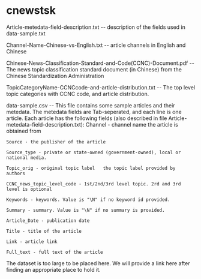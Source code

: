 # cnewstsk

Article-metedata-field-description.txt -- description of the fields used in data-sample.txt

Channel-Name-Chinese-vs-English.txt -- article channels in English and Chinese

Chinese-News-Classification-Standard-and-Code(CCNC)-Document.pdf -- The news topic classification standard document (in Chinese) from the Chinese Standardization Administration

TopicCategoryName-CCNCcode-and-article-distribution.txt -- The top level topic categories with CCNC code, and article distribution.

data-sample.csv -- This file contains some sample articles and their metedata. 
The metedata fields are Tab-seperated, and each line is one article. Each article has the following fields (also described in file Article-metedata-field-description.txt): 
    Channel - channel name the article is obtained from
    
    Source - the publisher of the article
    
    Source_type - private or state-owned (government-owned), local or national media.
    
    Topic_orig - original topic label	the topic label provided by authors
    
    CCNC_news_topic_level_code - 1st/2nd/3rd level topic. 2rd and 3rd level is optional 
    
    Keywords - keywords. Value is "\N" if no keyword id provided. 
    
    Summary - summary. Value is "\N" if no summary is provided. 
    
    Article_Date - publication date 
    
    Title - title of the article 
    
    Link - article link 
    
    Full_text - full text of the article

The dataset is too large to be placed here. We will provide a link here after finding an appropriate place to hold it.
